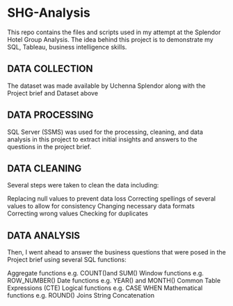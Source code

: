 # SHG-Analysis

This repo contains the files and scripts used in my attempt at the Splendor Hotel Group Analysis. The idea behind this project is to demonstrate my SQL, Tableau, business intelligence skills.

## DATA COLLECTION
The dataset was made available by Uchenna Splendor along with the Project brief and Dataset above

## DATA PROCESSING
SQL Server (SSMS) was used for the processing, cleaning, and data analysis in this project to extract initial insights and answers to the questions in the project brief. 

## DATA CLEANING
Several steps were taken to clean the data including:

Replacing null values to prevent data loss
Correcting spellings of several values to allow for consistency
Changing necessary data formats
Correcting wrong values
Checking for duplicates

## DATA ANALYSIS
Then, I went ahead to answer the business questions that were posed in the Project brief using several SQL functions:

Aggregate functions e.g. COUNT()and SUM()
Window functions e.g. ROW_NUMBER()
Date functions e.g. YEAR() and MONTH()
Common Table Expressions (CTE)
Logical functions e.g. CASE WHEN
Mathematical functions e.g. ROUND()
Joins
String Concatenation
